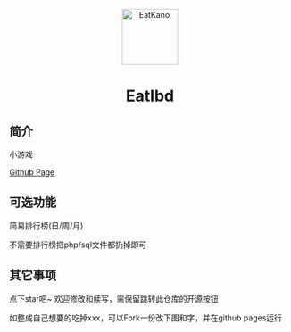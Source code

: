<p align="center">
  <img src="https://github.com/LILPEEPP0/666666666666/blob/main/static/image/ClickBefore.png?raw=true" width="100" height="100" alt="EatKano"></a>
</p>
<div align="center">

# Eatlbd

</div>


## 简介

小游戏

[Github Page](https://github.com/LILPEEPP0/666666666666/blob/main/lbdxxl-main/index.php)

## 可选功能

简易排行榜(日/周/月)

不需要排行榜把php/sql文件都扔掉即可

## 其它事项

点下star吧~ 欢迎修改和续写，需保留跳转此仓库的开源按钮

如整成自己想要的吃掉xxx，可以Fork一份改下图和字，并在github pages运行
